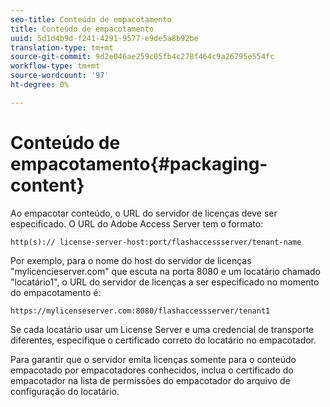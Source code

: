 ```yaml
---
seo-title: Conteúdo de empacotamento
title: Conteúdo de empacotamento
uuid: 5d1d4b9d-f241-4291-9577-e9de5a8b92be
translation-type: tm+mt
source-git-commit: 9d2e046ae259c05fb4c278f464c9a26795e554fc
workflow-type: tm+mt
source-wordcount: '97'
ht-degree: 0%

---
```



# Conteúdo de empacotamento{#packaging-content}

Ao empacotar conteúdo, o URL do servidor de licenças deve ser especificado. O URL do Adobe Access Server tem o formato:

```
http(s):// license-server-host:port/flashaccessserver/tenant-name
```

Por exemplo, para o nome do host do servidor de licenças &quot;mylicencieserver.com&quot; que escuta na porta 8080 e um locatário chamado &quot;locatário1&quot;, o URL do servidor de licenças a ser especificado no momento do empacotamento é:

```
https://mylicenseserver.com:8080/flashaccessserver/tenant1
```

Se cada locatário usar um License Server e uma credencial de transporte diferentes, especifique o certificado correto do locatário no empacotador.

Para garantir que o servidor emita licenças somente para o conteúdo empacotado por empacotadores conhecidos, inclua o certificado do empacotador na lista de permissões do empacotador do arquivo de configuração do locatário.
